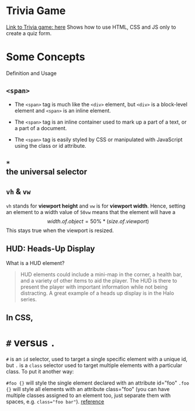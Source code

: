 # Trivia Game
[Link to Trivia game: here](https://mejia-code.github.io/microbiome-trivia/)
Shows how to use HTML, CSS and JS only to create a quiz form.

# Some Concepts

Definition and Usage

## `<span>`

- The `<span>` tag is much like the `<div>` element, but `<div>` is a block-level element and `<span>` is an inline element.

- The `<span>` tag is an inline container used to mark up a part of a text, or a part of a document.

- The `<span>` tag is easily styled  by CSS or manipulated with JavaScript using the class or id attribute.

## `*` <br> the universal selector

## `vh` & `vw`

`vh` stands for **viewport height** and `vw` is for **viewport width**. Hence, setting an element to a width value of `50vw` means that the element will have a
$$
width.of.object = 50\%*(size.of.viewport)
$$
This stays true when the viewport is resized.

## HUD: Heads-Up Display

What is a HUD element?
> HUD elements could include a mini-map in the corner, a health bar, and a variety of other items to aid the player. The HUD is there to present the player with important information while not being distracting. A great example of a heads up display is in the Halo series.

## In CSS, 
# **`#`** versus **`.`** 

`#` is an `id` selector, used to target a single specific element with a unique id, but `.` is a `class` selector used to target multiple elements with a particular class. To put it another way:

`#foo {}` will style the single element declared with an attribute id="foo"
`.foo {}` will style all elements with an attribute class="foo" (you can have multiple classes assigned to an element too, just separate them with spaces, e.g. `class="foo bar"`). [reference](https://stackoverflow.com/questions/602168/in-css-what-is-the-difference-between-and-when-declaring-a-set-of-styles)
